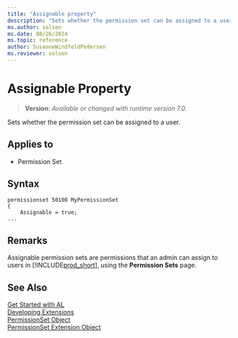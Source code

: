 ```yaml
---
title: "Assignable property"
description: "Sets whether the permission set can be assigned to a user."
ms.author: solsen
ms.date: 08/26/2024
ms.topic: reference
author: SusanneWindfeldPedersen
ms.reviewer: solsen
---
```

[//]: # (START>DO_NOT_EDIT)
[//]: # (IMPORTANT:Do not edit any of the content between here and the END>DO_NOT_EDIT.)
[//]: # (Any modifications should be made in the .xml files in the ModernDev repo.)
# Assignable Property
> **Version**: _Available or changed with runtime version 7.0._

Sets whether the permission set can be assigned to a user.

## Applies to
-   Permission Set

[//]: # (IMPORTANT: END>DO_NOT_EDIT)

## Syntax

```al
permissionset 50100 MyPermissionSet
{
    Assignable = true;
...
```

## Remarks

Assignable permission sets are permissions that an admin can assign to users in [!INCLUDE[prod_short](../../includes/prod_short.md)], using the **Permission Sets** page.

## See Also  

[Get Started with AL](../devenv-get-started.md)  
[Developing Extensions](../devenv-dev-overview.md)  
[PermissionSet Object](../devenv-permissionset-object.md)  
[PermissionSet Extension Object](../devenv-permissionset-ext-object.md)  